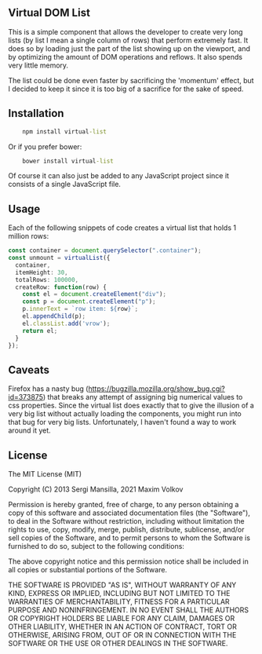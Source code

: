 ## Virtual DOM List

This is a simple component that allows the developer to create very
long lists (by list I mean a single column of rows) that perform extremely
fast. It does so by loading just the part of the list showing up on the viewport, and by optimizing
the amount of DOM operations and reflows. It also spends very little memory.

The list could be done even faster by sacrificing the 'momentum' effect, but I
decided to keep it since it is too big of a sacrifice for the sake of speed.

## Installation

```cmd
    npm install virtual-list
```

Or if you prefer bower:

```cmd
    bower install virtual-list
```

Of course it can also just be added to any JavaScript project since it consists of a
single JavaScript file.

## Usage

Each of the following snippets of code creates a virtual list that holds 1 million
rows:

```typescript
const container = document.querySelector(".container");
const unmount = virtualList({
  container,
  itemHeight: 30,
  totalRows: 100000,
  createRow: function(row) {
    const el = document.createElement("div");
    const p = document.createElement("p");
    p.innerText = `row item: ${row}`;
    el.appendChild(p);
    el.classList.add('vrow');
    return el;
  }
});
```

## Caveats

Firefox has a nasty bug (<https://bugzilla.mozilla.org/show_bug.cgi?id=373875>)
that breaks any attempt of assigning big numerical values to css properties.
Since the virtual list does exactly that to give the illusion of a very big list
without actually loading the components, you might run into that bug for very big
lists. Unfortunately, I haven't found a way to work around it yet.

## License

The MIT License (MIT)

Copyright (C) 2013 Sergi Mansilla, 2021 Maxim Volkov

Permission is hereby granted, free of charge, to any person obtaining a copy of this software and associated documentation files (the "Software"), to deal in the Software without restriction, including without limitation the rights to use, copy, modify, merge, publish, distribute, sublicense, and/or sell copies of the Software, and to permit persons to whom the Software is furnished to do so, subject to the following conditions:

The above copyright notice and this permission notice shall be included in all copies or substantial portions of the Software.

THE SOFTWARE IS PROVIDED "AS IS", WITHOUT WARRANTY OF ANY KIND, EXPRESS OR IMPLIED, INCLUDING BUT NOT LIMITED TO THE WARRANTIES OF MERCHANTABILITY, FITNESS FOR A PARTICULAR PURPOSE AND NONINFRINGEMENT. IN NO EVENT SHALL THE AUTHORS OR COPYRIGHT HOLDERS BE LIABLE FOR ANY CLAIM, DAMAGES OR OTHER LIABILITY, WHETHER IN AN ACTION OF CONTRACT, TORT OR OTHERWISE, ARISING FROM, OUT OF OR IN CONNECTION WITH THE SOFTWARE OR THE USE OR OTHER DEALINGS IN THE SOFTWARE.
